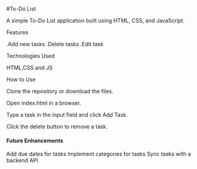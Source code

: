 #To-Do List

A simple To-Do List application built using HTML, CSS, and JavaScript.

Features

.Add new tasks
.Delete tasks
.Edit task

Technologies Used

HTML,CSS and JS

How to Use

Clone the repository or download the files.

Open index.html in a browser.

Type a task in the input field and click Add Task.

Click the delete button to remove a task.


<h4>Future Enhancements </h4>

Add due dates for tasks
Implement categories for tasks
Sync tasks with a backend API

